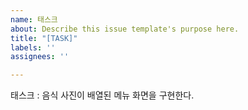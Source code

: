 ```yaml
---
name: 태스크
about: Describe this issue template's purpose here.
title: "[TASK]"
labels: ''
assignees: ''

---
```


태스크 : 음식 사진이 배열된 메뉴 화면을 구현한다.
